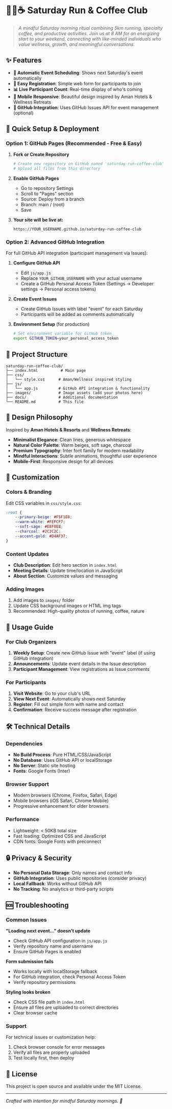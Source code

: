 # 🏃‍♂️☕ Saturday Run & Coffee Club

> *A mindful Saturday morning ritual combining 5km running, specialty coffee, and productive activities. Join us at 8 AM for an energizing start to your weekend, connecting with like-minded individuals who value wellness, growth, and meaningful conversations.*

## ✨ Features

- **📅 Automatic Event Scheduling**: Shows next Saturday's event automatically
- **👥 Easy Registration**: Simple web form for participants to join
- **📊 Live Participant Count**: Real-time display of who's coming
- **📱 Mobile Responsive**: Beautiful design inspired by Aman Hotels & Wellness Retreats
- **🔄 GitHub Integration**: Uses GitHub Issues API for event management (optional)

## 🚀 Quick Setup & Deployment

### Option 1: GitHub Pages (Recommended - Free & Easy)

1. **Fork or Create Repository**
   ```bash
   # Create new repository on GitHub named 'saturday-run-coffee-club'
   # Upload all files from this directory
   ```

2. **Enable GitHub Pages**
   - Go to repository Settings
   - Scroll to "Pages" section
   - Source: Deploy from a branch
   - Branch: main / (root)
   - Save

3. **Your site will be live at:**
   ```
   https://YOUR_USERNAME.github.io/saturday-run-coffee-club
   ```

### Option 2: Advanced GitHub Integration

For full GitHub API integration (participant management via Issues):

1. **Configure GitHub API**
   - Edit `js/app.js`
   - Replace `YOUR_GITHUB_USERNAME` with your actual username
   - Create a GitHub Personal Access Token (Settings → Developer settings → Personal access tokens)

2. **Create Event Issues**
   - Create GitHub Issues with label "event" for each Saturday
   - Participants will be added as comments automatically

3. **Environment Setup** (for production)
   ```bash
   # Set environment variable for GitHub token
   export GITHUB_TOKEN=your_personal_access_token
   ```

## 📁 Project Structure

```
saturday-run-coffee-club/
├── index.html          # Main page
├── css/
│   └── style.css      # Aman/Wellness inspired styling
├── js/
│   └── app.js         # GitHub API integration & functionality
├── images/            # Image assets (add your photos here)
├── docs/              # Additional documentation
└── README.md          # This file
```

## 🎨 Design Philosophy

Inspired by **Aman Hotels & Resorts** and **Wellness Retreats**:

- **Minimalist Elegance**: Clean lines, generous whitespace
- **Natural Color Palette**: Warm beiges, soft sage, charcoal
- **Premium Typography**: Inter font family for modern readability
- **Mindful Interactions**: Subtle animations, thoughtful user experience
- **Mobile-First**: Responsive design for all devices

## 🔧 Customization

### Colors & Branding
Edit CSS variables in `css/style.css`:
```css
:root {
    --primary-beige: #F5F1E8;
    --warm-white: #FEFCF7;
    --soft-sage: #E8F0E8;
    --charcoal: #2C2C2C;
    --accent-gold: #D4AF37;
}
```

### Content Updates
- **Club Description**: Edit hero section in `index.html`
- **Meeting Details**: Update time/location in JavaScript
- **About Section**: Customize values and messaging

### Adding Images
1. Add images to `images/` folder
2. Update CSS background images or HTML img tags
3. Recommended: High-quality photos of running, coffee, nature

## 📱 Usage Guide

### For Club Organizers
1. **Weekly Setup**: Create new GitHub Issue with "event" label (if using GitHub integration)
2. **Announcements**: Update event details in the Issue description
3. **Participant Management**: View registrations as Issue comments

### For Participants
1. **Visit Website**: Go to your club's URL
2. **View Next Event**: Automatically shows next Saturday
3. **Register**: Fill out simple form with name and contact
4. **Confirmation**: Receive success message after registration

## 🛠️ Technical Details

### Dependencies
- **No Build Process**: Pure HTML/CSS/JavaScript
- **No Database**: Uses GitHub API or localStorage
- **No Server**: Static site hosting
- **Fonts**: Google Fonts (Inter)

### Browser Support
- Modern browsers (Chrome, Firefox, Safari, Edge)
- Mobile browsers (iOS Safari, Chrome Mobile)
- Progressive enhancement for older browsers

### Performance
- Lightweight: < 50KB total size
- Fast loading: Optimized CSS and JavaScript
- CDN fonts: Google Fonts with preconnect

## 🔒 Privacy & Security

- **No Personal Data Storage**: Only names and contact info
- **GitHub Integration**: Uses public repositories (consider privacy)
- **Local Fallback**: Works without GitHub API
- **No Tracking**: No analytics or third-party scripts

## 🆘 Troubleshooting

### Common Issues

**"Loading next event..." doesn't update**
- Check GitHub API configuration in `js/app.js`
- Verify repository name and username
- Ensure GitHub Pages is enabled

**Form submission fails**
- Works locally with localStorage fallback
- For GitHub integration, check Personal Access Token
- Verify repository permissions

**Styling looks broken**
- Check CSS file path in `index.html`
- Ensure all files are uploaded to correct directories
- Clear browser cache

### Support

For technical issues or customization help:
1. Check browser console for error messages
2. Verify all files are properly uploaded
3. Test locally first, then deploy

## 📄 License

This project is open source and available under the MIT License.

---

*Crafted with intention for mindful Saturday mornings. 🌅*


